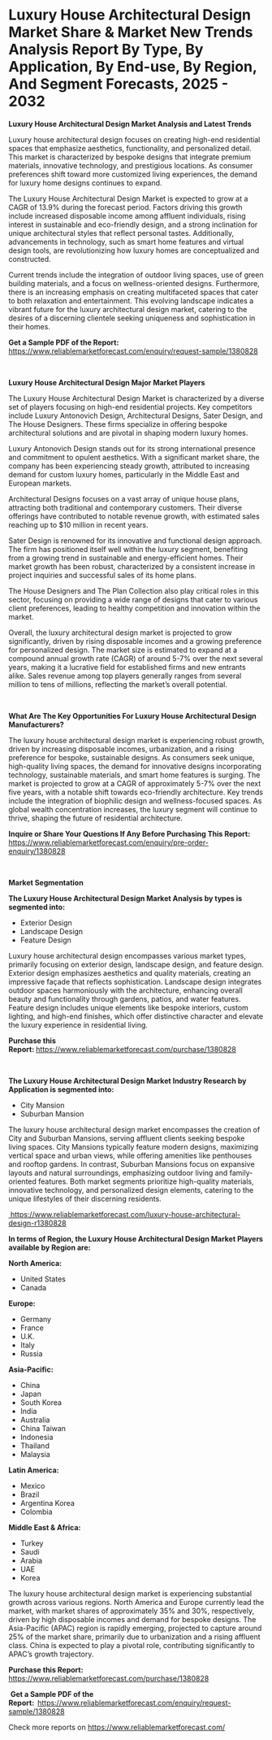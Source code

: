 <p><h1>Luxury House Architectural Design Market Share & Market New Trends Analysis Report By Type, By Application, By End-use, By Region, And Segment Forecasts, 2025 - 2032</h1></p><p><strong>Luxury House Architectural Design Market Analysis and Latest Trends</strong></p>
<p><p>Luxury house architectural design focuses on creating high-end residential spaces that emphasize aesthetics, functionality, and personalized detail. This market is characterized by bespoke designs that integrate premium materials, innovative technology, and prestigious locations. As consumer preferences shift toward more customized living experiences, the demand for luxury home designs continues to expand.</p><p>The Luxury House Architectural Design Market is expected to grow at a CAGR of 13.9% during the forecast period. Factors driving this growth include increased disposable income among affluent individuals, rising interest in sustainable and eco-friendly design, and a strong inclination for unique architectural styles that reflect personal tastes. Additionally, advancements in technology, such as smart home features and virtual design tools, are revolutionizing how luxury homes are conceptualized and constructed. </p><p>Current trends include the integration of outdoor living spaces, use of green building materials, and a focus on wellness-oriented designs. Furthermore, there is an increasing emphasis on creating multifaceted spaces that cater to both relaxation and entertainment. This evolving landscape indicates a vibrant future for the luxury architectural design market, catering to the desires of a discerning clientele seeking uniqueness and sophistication in their homes.</p></p>
<p><strong>Get a Sample PDF of the Report:&nbsp;</strong> <a href="https://www.reliablemarketforecast.com/enquiry/request-sample/1380828?utm_campaign=1840&utm_medium=2&utm_source=Github&utm_content=ia&utm_term=11032025&utm_id=luxury-house-architectural-design">https://www.reliablemarketforecast.com/enquiry/request-sample/1380828</a></p>
<p>&nbsp;</p>
<p><strong>Luxury House Architectural Design Major Market Players</strong></p>
<p><p>The Luxury House Architectural Design Market is characterized by a diverse set of players focusing on high-end residential projects. Key competitors include Luxury Antonovich Design, Architectural Designs, Sater Design, and The House Designers. These firms specialize in offering bespoke architectural solutions and are pivotal in shaping modern luxury homes.</p><p>Luxury Antonovich Design stands out for its strong international presence and commitment to opulent aesthetics. With a significant market share, the company has been experiencing steady growth, attributed to increasing demand for custom luxury homes, particularly in the Middle East and European markets.</p><p>Architectural Designs focuses on a vast array of unique house plans, attracting both traditional and contemporary customers. Their diverse offerings have contributed to notable revenue growth, with estimated sales reaching up to $10 million in recent years.</p><p>Sater Design is renowned for its innovative and functional design approach. The firm has positioned itself well within the luxury segment, benefiting from a growing trend in sustainable and energy-efficient homes. Their market growth has been robust, characterized by a consistent increase in project inquiries and successful sales of its home plans.</p><p>The House Designers and The Plan Collection also play critical roles in this sector, focusing on providing a wide range of designs that cater to various client preferences, leading to healthy competition and innovation within the market.</p><p>Overall, the luxury architectural design market is projected to grow significantly, driven by rising disposable incomes and a growing preference for personalized design. The market size is estimated to expand at a compound annual growth rate (CAGR) of around 5-7% over the next several years, making it a lucrative field for established firms and new entrants alike. Sales revenue among top players generally ranges from several million to tens of millions, reflecting the market’s overall potential.</p></p>
<p>&nbsp;</p>
<p><strong>What Are The Key Opportunities For Luxury House Architectural Design Manufacturers?</strong></p>
<p><p>The luxury house architectural design market is experiencing robust growth, driven by increasing disposable incomes, urbanization, and a rising preference for bespoke, sustainable designs. As consumers seek unique, high-quality living spaces, the demand for innovative designs incorporating technology, sustainable materials, and smart home features is surging. The market is projected to grow at a CAGR of approximately 5-7% over the next five years, with a notable shift towards eco-friendly architecture. Key trends include the integration of biophilic design and wellness-focused spaces. As global wealth concentration increases, the luxury segment will continue to thrive, shaping the future of residential architecture.</p></p>
<p><strong>Inquire or Share Your Questions If Any Before Purchasing This Report:</strong> <a href="https://www.reliablemarketforecast.com/enquiry/pre-order-enquiry/1380828?utm_campaign=1840&utm_medium=2&utm_source=Github&utm_content=ia&utm_term=11032025&utm_id=luxury-house-architectural-design">https://www.reliablemarketforecast.com/enquiry/pre-order-enquiry/1380828</a></p>
<p>&nbsp;</p>
<p><strong>Market Segmentation</strong></p>
<p><strong>The Luxury House Architectural Design Market Analysis by types is segmented into:</strong></p>
<p><ul><li>Exterior Design</li><li>Landscape Design</li><li>Feature Design</li></ul></p>
<p><p>Luxury house architectural design encompasses various market types, primarily focusing on exterior design, landscape design, and feature design. Exterior design emphasizes aesthetics and quality materials, creating an impressive façade that reflects sophistication. Landscape design integrates outdoor spaces harmoniously with the architecture, enhancing overall beauty and functionality through gardens, patios, and water features. Feature design includes unique elements like bespoke interiors, custom lighting, and high-end finishes, which offer distinctive character and elevate the luxury experience in residential living.</p></p>
<p><strong>Purchase this Report:&nbsp;</strong><a href="https://www.reliablemarketforecast.com/purchase/1380828?utm_campaign=1840&utm_medium=2&utm_source=Github&utm_content=ia&utm_term=11032025&utm_id=luxury-house-architectural-design">https://www.reliablemarketforecast.com/purchase/1380828</a></p>
<p>&nbsp;</p>
<p><strong>The Luxury House Architectural Design Market Industry Research by Application is segmented into:</strong></p>
<p><ul><li>City Mansion</li><li>Suburban Mansion</li></ul></p>
<p><p>The luxury house architectural design market encompasses the creation of City and Suburban Mansions, serving affluent clients seeking bespoke living spaces. City Mansions typically feature modern designs, maximizing vertical space and urban views, while offering amenities like penthouses and rooftop gardens. In contrast, Suburban Mansions focus on expansive layouts and natural surroundings, emphasizing outdoor living and family-oriented features. Both market segments prioritize high-quality materials, innovative technology, and personalized design elements, catering to the unique lifestyles of their discerning residents.</p></p>
<p><a href="https://www.reliablemarketforecast.com/luxury-house-architectural-design-r1380828?utm_campaign=1840&utm_medium=2&utm_source=Github&utm_content=ia&utm_term=11032025&utm_id=luxury-house-architectural-design">&nbsp;https://www.reliablemarketforecast.com/luxury-house-architectural-design-r1380828</a></p>
<p><strong>In terms of Region, the Luxury House Architectural Design Market Players available by Region are:</strong></p>
<p>
    <p> <strong> North America: </strong>
        <ul>
            <li>United States</li>
            <li>Canada</li>
        </ul>
        </p> 
    <p> <strong> Europe: </strong>
        <ul>
            <li>Germany</li>
            <li>France</li>
            <li>U.K.</li>
            <li>Italy</li>
            <li>Russia</li>
        </ul>
        </p> 
    <p> <strong> Asia-Pacific: </strong>
        <ul>
            <li>China</li>
            <li>Japan</li>
            <li>South Korea</li>
            <li>India</li>
            <li>Australia</li>
            <li>China Taiwan</li>
            <li>Indonesia</li>
            <li>Thailand</li>
            <li>Malaysia</li>
        </ul>
        </p> 
    <p> <strong> Latin America: </strong>
        <ul>
            <li>Mexico</li>
            <li>Brazil</li>
            <li>Argentina Korea</li>
            <li>Colombia</li>
        </ul>
        </p> 
    <p> <strong> Middle East & Africa: </strong>
        <ul>
            <li>Turkey</li>
            <li>Saudi</li>
            <li>Arabia</li>
            <li>UAE</li>
            <li>Korea</li>
        </ul>
    </p>
    </p>
<p><p>The luxury house architectural design market is experiencing substantial growth across various regions. North America and Europe currently lead the market, with market shares of approximately 35% and 30%, respectively, driven by high disposable incomes and demand for bespoke designs. The Asia-Pacific (APAC) region is rapidly emerging, projected to capture around 25% of the market share, primarily due to urbanization and a rising affluent class. China is expected to play a pivotal role, contributing significantly to APAC’s growth trajectory.</p></p>
<p><strong>Purchase this Report: </strong><a href="https://www.reliablemarketforecast.com/purchase/1380828?utm_campaign=1840&utm_medium=2&utm_source=Github&utm_content=ia&utm_term=11032025&utm_id=luxury-house-architectural-design">https://www.reliablemarketforecast.com/purchase/1380828</a></p>
<p>&nbsp;<strong>Get a Sample PDF of the Report:&nbsp;&nbsp;</strong><a href="https://www.reliablemarketforecast.com/enquiry/request-sample/1380828?utm_campaign=1840&utm_medium=2&utm_source=Github&utm_content=ia&utm_term=11032025&utm_id=luxury-house-architectural-design">https://www.reliablemarketforecast.com/enquiry/request-sample/1380828</a></p>
<p><strong></strong></p>
<p>Check more reports on <a href="https://www.reliablemarketforecast.com/?utm_campaign=1840&utm_medium=2&utm_source=Github&utm_content=ia&utm_term=11032025&utm_id=luxury-house-architectural-design">https://www.reliablemarketforecast.com/</a></p>